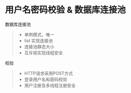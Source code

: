 <!-- 渣渣辉学项目 -->
用户名密码校验 & 数据库连接池
==========================
数据库连接池
>* 单例模式，唯一
>* list 实现连接池
>* 连接池静态大小
>* 互斥锁实现线程安全

校验
>* HTTP请求采用POST方式
>* 登录用户名和密码校验
>* 用户注册及多线程注册安全